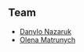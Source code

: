 ## Team

 - [Danylo Nazaruk](https://github.com/H4wking)
 - [Olena Matrunych](https://github.com/matrunych)
 